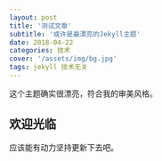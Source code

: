 ```yaml
---
layout: post
title: '测试文章'
subtitle: '或许是最漂亮的Jekyll主题'
date: 2018-04-22
categories: 技术
cover: '/assets/img/bg.jpg'
tags: jekyll 技术无关
---
```


这个主题确实很漂亮，符合我的审美风格。

## 欢迎光临
应该能有动力坚持更新下去吧。
